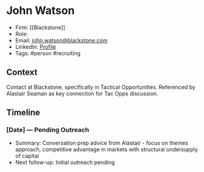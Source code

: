 # John Watson
- Firm: [[Blackstone]]
- Role: 
- Email: john.watson@blackstone.com
- LinkedIn: [Profile](https://www.linkedin.com/in/john-watson-7aaa1635)
- Tags: #person #recruiting

## Context
Contact at Blackstone, specifically in Tactical Opportunities. Referenced by Alastair Seaman as key connection for Tac Opps discussion.

## Timeline
### [Date] — Pending Outreach
- Summary: Conversation prep advice from Alastair - focus on themes approach, competitive advantage in markets with structural undersupply of capital
- Next follow-up: Initial outreach pending